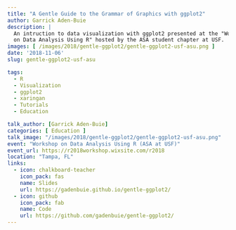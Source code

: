 ```yaml
---
title: "A Gentle Guide to the Grammar of Graphics with ggplot2"
author: Garrick Aden-Buie
description: |
  An intruction to data visualization with ggplot2 presented at the "Workshop
  on Data Analysis Using R" hosted by the ASA student chapter at USF.
images: [ /images/2018/gentle-ggplot2/gentle-ggplot2-usf-asu.png ]
date: '2018-11-06'
slug: gentle-ggplot2-usf-asu

tags:
  - R
  - Visualization
  - ggplot2
  - xaringan
  - Tutorials
  - Education

talk_author: [Garrick Aden-Buie]
categories: [ Education ]
talk_image: "/images/2018/gentle-ggplot2/gentle-ggplot2-usf-asu.png"
event: "Workshop on Data Analysis Using R (ASA at USF)"
event_url: https://r2018workshop.wixsite.com/r2018
location: "Tampa, FL"
links:
  - icon: chalkboard-teacher
    icon_pack: fas
    name: Slides
    url: https://gadenbuie.github.io/gentle-ggplot2/
  - icon: github
    icon_pack: fab
    name: Code
    url: https://github.com/gadenbuie/gentle-ggplot2/
---
```


